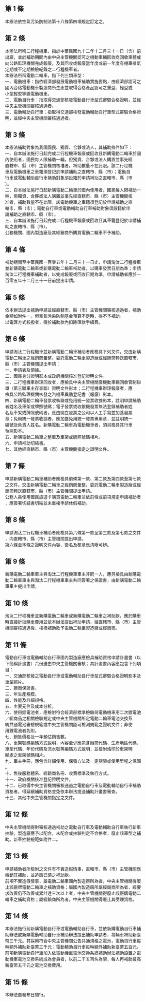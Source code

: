 第 1 條
-------
本辦法依空氣污染防制法第十八條第四項規定訂定之。

第 2 條
-------
本辦法所稱二行程機車，指於中華民國九十二年十二月三十一日（含）前  
出廠，並於補助期間內由中央主管機關認可之機動車輛回收商回收車體或  
向公路監理機關完成報廢，及其回收或報廢當年度或前一年度有機車排氣  
定期或不定期檢驗紀錄之二行程機車者。  
本辦法所稱電動二輪車，指下列三類車型：  
一、電動機車：指依經濟部發展電動機車補助實施要點，由經濟部認可之  
    國內合格電動機車製造商所生產並取得合格產品認可之重型、輕型或  
    小型輕型等級電動機車。  
二、電動自行車：指取得交通部核發電動自行車型式審驗合格證明，並經  
    中央主管機關審核通過者。  
三、電動輔助自行車：指取得交通部核發電動輔助自行車型式審驗合格證  
    明，並經中央主管機關審核通過者。

第 3 條
-------
本辦法補助對象為我國國民、獨資、合夥或法人，其補助條件如下：  
一、自本辦法施行日起完成二行程機車報廢或回收且新購電動二輪車於國  
    內使用者，國民每人限補助一輛，但獨資、合夥或法人購置並事先經  
    直轄市、縣（市）主管機關核准者，補助數量不在此限。該二行程機  
    車及電動機車之車籍須登記於申請補助之直轄市、縣（市）；電動自  
    行車或電動輔助自行車補助對象須設籍於申請補助之直轄市、縣（市  
    ）。  
二、自本辦法施行日起新購電動二輪車於國內使用者，國民每人限補助一  
    輛，但獨資、合夥或法人購置並事先經直轄市、縣（市）主管機關核  
    准者，補助數量不在此限。該電動機車之車籍須登記於申請補助之直  
    轄市、縣（市）；電動自行車或電動輔助自行車補助對象須設籍於申  
    請補助之直轄市、縣（市）。  
三、自本辦法施行日起完成二行程機車報廢或回收且其車籍登記於申請補  
    助之直轄市、縣（市）。  
公務機關、國內製造廠及其經銷商所購買電動二輪車不予補助。

第 4 條
-------
補助期間至中華民國一百零五年十二月三十一日止，申請淘汰二行程機車  
並新購電動二輪車或新購電動二輪車補助者，以購車發票日期為準；申請  
淘汰二行程機車補助者，以完成報廢或回收日期為準。申請補助者應於一  
百零五年十二月三十一日前提出申請。

第 5 條
-------
依本辦法提出補助申請並經直轄市、縣（市）主管機關審核通過者，補助  
金額如附件一。但空氣污染防制基金預算不足時，得不予補助。  
以電匯方式核撥者，得於補助款內扣除匯款手續費。

第 6 條
-------
申請淘汰二行程機車並新購電動二輪車補助者應檢具下列文件，交由新購  
電動二輪車之經銷商彙整，委託電動二輪車製造廠或經銷商轉送直轄市、  
縣（市）主管機關提出申請：  
一、申請表及領據。  
二、國民身分證明影本或政府機關核准登記證明文件。  
三、二行程機車辦理回收者，應檢具中央主管機關廢機動車輛回收管制聯  
    單（第三聯車主存查聯）證明文件影本；二行程機車辦理報廢者，應  
    檢具公路監理機關核發之汽機車異動登記書（報廢）影本。  
四、新購電動二輪車發票收執聯或免用統一發票收據影本，註明申請補助  
    者姓名及車架或牌照號碼；電子發票或收銀機發票無法登錄補助者姓  
    名及車架或牌照號碼者，應由開立發票之公司以人工手寫並加蓋發票  
    章；免用統一發票收據者，應加蓋免用統一發票專用章，並註明統一  
    編號及負責人姓名。新購電動二輪車為電動機車者，須另檢具其行車  
    執照影本。  
五、新購電動二輪車之整車及車架或牌照號碼相片。  
六、申請補助切結書。  
七、其他經直轄市、縣（市）主管機關指定之證明文件。

第 7 條
-------
申請新購電動二輪車補助者應檢具前條第一款、第二款及第四款至第七款  
之文件，交由新購電動二輪車之經銷商彙整，委託電動二輪車製造廠或經  
銷商轉送直轄市、縣（市）主管機關提出申請。  
公務人員使用國民旅遊卡購買電動二輪車並依前條或前項規定申請補助者  
，應簽署切結書切結並未重複申請休假補助。

第 8 條
-------
申請淘汰二行程機車補助者應檢具第六條第一款至第三款及第七款之文件  
，向直轄市、縣（市）主管機關提出申請。  
第六條至本條之證明文件內容、簽名及核章應清晰可辨。

第 9 條
-------
新購電動二輪車車主與淘汰二行程機車車主非同一人，應另檢具由新購電  
動二輪車車主與淘汰二行程機車車主共同簽署之保證書，由新購電動二輪  
車車主提出申請。

第 10 條
--------
淘汰二行程機車並新購電動二輪車或新購電動二輪車之補助款，應於購車  
時直接折抵購車費用並依本辦法提出補助申請，經直轄市、縣（市）主管  
機關審核通過後，核撥補助款予電動二輪車製造廠或經銷商。

第 11 條
--------
電動自行車或電動輔助自行車國內製造廠應檢具補助資格申請計畫書（以  
下簡稱計畫書）六份送由中央主管機關審核；其計畫書內容應包含下列項  
目：  
一、交通部核發之電動自行車或電動輔助自行車型式審驗合格證明影本及  
    車型照片。  
二、廠商保證書。  
三、年生產規模。  
四、性能及詳細規格。  
五、主要元件及成本分析。  
六、使用鋰電池者，應檢附符合經濟部標準檢驗局電動機車用二次鋰電池  
    ／組商品之相關檢驗規定或中央主管機關所定電動二輪車電池交換系  
    統共通電池審驗規範或中央主管機關認可檢測規範之證明文件；非使  
    用鋰電池者免附。  
七、銷售價格及一年預估銷售數。  
八、車架號碼編碼方式說明，內容至少應包含廠商代碼、生產地區代碼、  
    車型代碼、年份代碼及流水號等編碼方式說明，並檢附烙印於車架明  
    顯處之車架號碼相片。  
九、車主手冊，應包含詳細使用、保養方法及一定期限或使用里程之保固  
    。  
十、售後服務體系、經銷商名冊、收費標準及執行方式。  
十一、政府機關核准登記證明文件。  
十二、已取得中央主管機關審核通過之電動自行車及電動輔助自行車補助  
      資格者，得延續補助資格並免依本辦法提送補助計畫書審查。  
十三、其他中央主管機關指定之文件。

第 12 條
--------
中央主管機關得對審核通過補助之電動自行車及電動輔助自行車執行新車  
抽驗，製造廠應予以配合，未配合或抽驗判定不合格者，廢止該車型之補  
助。新車抽驗規範如附件二。

第 13 條
--------
申請補助者所檢附之文件有不實造假情事，直轄市、縣（市）主管機關應  
撤銷其補助，並追繳已領之補助款。  
前項不實造假情事，屬電動二輪車國內製造廠所為者，中央主管機關得廢  
止該廠牌電動二輪車之補助資格；屬國內製造廠所屬經銷商所為者，經要  
求改善仍不改善或累計達三次以上者，中央主管機關得廢止該廠牌電動二  
輪車之補助資格；屬經銷商所為者，中央主管機關得廢止其受理資格。

第 14 條
--------
本辦法施行前新購電動自行車或電動輔助自行車，並依新購電動自行車補  
助辦法或新購電動輔助自行車補助辦法提出補助申請者，每輛車補助新臺  
幣三千元。其採用符合中央主管機關公告共通規格之電池，電動自行車每  
輛額外補助新臺幣三千元；電動輔助自行車每輛額外補助新臺幣五百元。  
前項新購電動自行車加入依電動機車電池交換系統補助辦法補助設置之電  
動機車電池交換系統成為會員者，以前二千五百名為限，每人再補助最高  
新臺幣五千元之電池交換費用。

第 15 條
--------
本辦法自發布日施行。

